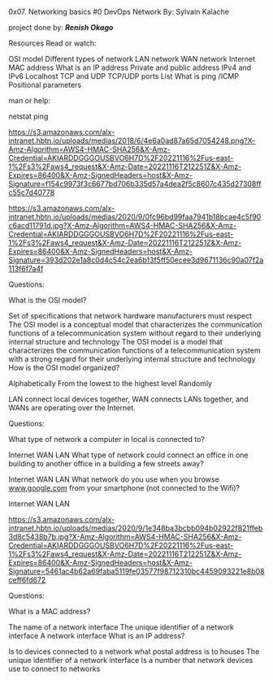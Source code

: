 0x07. Networking basics #0
DevOps
Network
 By: Sylvain Kalache

project done by: ***Renish Okago***

Resources
Read or watch:

OSI model
Different types of network
LAN network
WAN network
Internet
MAC address
What is an IP address
Private and public address
IPv4 and IPv6
Localhost
TCP and UDP
TCP/UDP ports List
What is ping /ICMP
Positional parameters

man or help:

netstat
ping

https://s3.amazonaws.com/alx-intranet.hbtn.io/uploads/medias/2018/6/4e6a0ad87a65d7054248.png?X-Amz-Algorithm=AWS4-HMAC-SHA256&X-Amz-Credential=AKIARDDGGGOUSBVO6H7D%2F20221116%2Fus-east-1%2Fs3%2Faws4_request&X-Amz-Date=20221116T212251Z&X-Amz-Expires=86400&X-Amz-SignedHeaders=host&X-Amz-Signature=f154c9973f3c6677bd706b335d57a4dea2f5c8607c435d27308ffc55c7d40778

https://s3.amazonaws.com/alx-intranet.hbtn.io/uploads/medias/2020/9/0fc96bd99faa7941b18bcae4c5f90c6acd11791d.jpg?X-Amz-Algorithm=AWS4-HMAC-SHA256&X-Amz-Credential=AKIARDDGGGOUSBVO6H7D%2F20221116%2Fus-east-1%2Fs3%2Faws4_request&X-Amz-Date=20221116T212251Z&X-Amz-Expires=86400&X-Amz-SignedHeaders=host&X-Amz-Signature=393d202e1a8c0d4c54c2ea6b13f5ff50ecee3d9671136c90a07f2a113f6f7a4f

Questions:

What is the OSI model?

Set of specifications that network hardware manufacturers must respect
The OSI model is a conceptual model that characterizes the communication functions of a telecommunication system without regard to their underlying internal structure and technology
The OSI model is a model that characterizes the communication functions of a telecommunication system with a strong regard for their underlying internal structure and technology
How is the OSI model organized?

Alphabetically
From the lowest to the highest level
Randomly

LAN connect local devices together, WAN connects LANs together, and WANs are operating over the Internet.

Questions:

What type of network a computer in local is connected to?

Internet
WAN
LAN
What type of network could connect an office in one building to another office in a building a few streets away?

Internet
WAN
LAN
What network do you use when you browse www.google.com from your smartphone (not connected to the Wifi)?

Internet
WAN
LAN

https://s3.amazonaws.com/alx-intranet.hbtn.io/uploads/medias/2020/9/1e348ba3bcbb094b02922f821ffeb3d8c5438b7b.jpg?X-Amz-Algorithm=AWS4-HMAC-SHA256&X-Amz-Credential=AKIARDDGGGOUSBVO6H7D%2F20221116%2Fus-east-1%2Fs3%2Faws4_request&X-Amz-Date=20221116T212251Z&X-Amz-Expires=86400&X-Amz-SignedHeaders=host&X-Amz-Signature=5461ac4b62a69faba5119fe03577f98712310bc4459093221e8b08ceff6fd672

Questions:

What is a MAC address?

The name of a network interface
The unique identifier of a network interface
A network interface
What is an IP address?

Is to devices connected to a network what postal address is to houses
The unique identifier of a network interface
Is a number that network devices use to connect to networks
